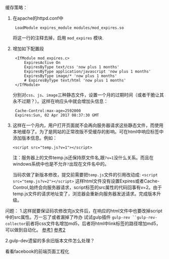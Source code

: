 缓存策略：

1. 在apache的httpd.conf中
	
		LoadModule expires_module modules/mod_expires.so
	将这一行的注释去掉，启用 `mod_expires` 模块.
2. 增加如下配置段

		<IfModule mod_expires.c>
		    ExpiresActive On
		    ExpiresByType text/css 'now plus 1 months'
		    ExpiresByType application/javascript 'now plus 1 months'
		    ExpiresByType image/* 'now plus 1 months'
		    # ExpiresByType text/html 'now plus 1 months'
		</IfModule>

	分别对`css`、`js`、`image`三种静态文件，设置一个月的过期时间（或者干脆让其永不过期？）。这样在响应头中就会增加头信息：
	
		Cache-Control:max-age=2592000
		Expires:Sun, 02 Apr 2017 08:37:30 GMT

	
3. 这样在一个月内，用户打开页面就不会再向服务器请求这些静态文件，而使用本地缓存了。为了是网站的正常改版不受缓存的影响。可在html中响应标签中添加版本信息。例如：
	
	`<script src="temp.js?v=1"></script>`

	注：服务器上的文件temp.js还保持原文件名,跟`?v=1`没什么关系。而且在windows系统中也是不允许`?`出现在文件名中的。

	当码农做了新版本修改，提交前需要把`temp.js`文件的引用改动成:
	`<script src="temp.js?v=2"></script>`
	这样html文件没有设置Expires或者Cache-Control,始终会向服务器请求，script标签的src属性的代码回事有v=2。由于temp.js文件的请求地址变了，浏览器会重新向服务器发送请求。完成版本升级。


问题：
1.这样就要保证码农修改完js文件后，在响应的html文件中也要改掉script中的src属性。万一忘了或者漏掉了咋办
  试试gulp插件 `gulp-rev ``gulp-rev-collector`前者将css文件名增加md5，后者将html中link标签的路径增加md5，可以做到自动化。 [参考1](https://segmentfault.com/a/1190000002932998)  [参考2](https://www.zhihu.com/question/20790576/answer/32602154?utm_campaign=webshare&utm_source=weibo&utm_medium=zhihu)

2.gulp-dev遗留的多余旧版本文件怎么处理？

看看facebook的前端页面工程化